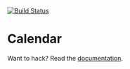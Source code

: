 [![Build Status](https://travis-ci.org/fxos/calendar.svg?branch=master)](https://travis-ci.org/fxos/calendar)

# Calendar

Want to hack? Read the [documentation](https://github.com/fxos/docs/wiki/Development-Setup).
